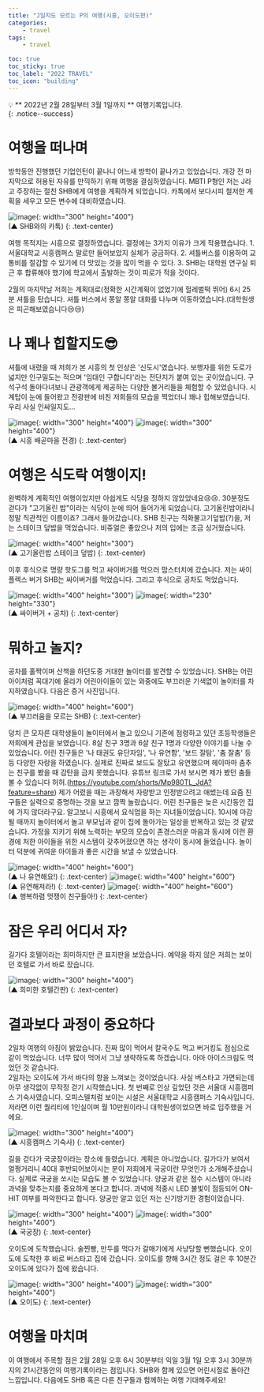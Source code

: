 ```yaml
---
title: "J일지도 모르는 P의 여행(시흥, 오이도편)"
categories:
    - travel
tags:
    - travel

toc: true
toc_sticky: true
toc_label: "2022 TRAVEL"
toc_icon: "building"
---
```

💡 ** 2022년 2월 28일부터 3월 1일까지 ** 여행기록입니다.<br>
{: .notice--success}

# 여행을 떠나며
방학동안 진행했던 기업인턴이 끝나니 어느새 방학이 끝나가고 있었습니다. 개강 전 마지막으로 허용된 자유를 만끽하기 위해 여행을 결심하였습니다. MBTI P형인 저는 J라고 주장하는 절친 SHB에게 여행을 계획하게 되었습니다. 카톡에서 보다시피 철저한 계획을 세우고 모든 변수에 대비하였습니다.<br>

![image](https://user-images.githubusercontent.com/79507046/156760038-0f402fb8-3249-4010-bf89-5879d733e0be.png){: width="300" height="400"}<br>(▲ SHB와의 카톡)
{: .text-center}

여행 목적지는 시흥으로 결정하였습니다. 결정에는 3가지 이유가 크게 작용했습니다. 1. 서울대학교 시흥캠퍼스 말로만 들어보았지 실체가 궁금하다. 2. 셔틀버스를 이용하여 교통비를 절감할 수 있기에 더 맛있는 것을 많이 먹을 수 있다. 3. SHB는 대학원 연구실 퇴근 후 합류해야 했기에 학교에서 출발하는 것이 피로가 적을 것이다. <br>

2월의 마지막날 저희는 계획대로(정확한 시간계획이 없었기에 헐레벌떡 뛰어) 6시 25분 셔틀을 탔습니다. 셔틀 버스에서 쫑알 쫑알 대화를 나누며 이동하였습니다.(대학원생은 피곤해보였습니다😢😢)

# 나 꽤나 힙할지도😎
셔틀에 내렸을 때 저희가 본 시흥의 첫 인상은 '신도시'였습니다. 보행자를 위한 도로가 넓지만 인구밀도는 적으며 '임대인 구합니다'라는 전단지가 붙여 있는 곳이었습니다. 구석구석 돌아다녀보니 관광객에게 제공하는 다양한 볼거리들을 체험할 수 있었습니다. 시계탑이 눈에 들어왔고 전광판에 비친 저희들의 모습을 찍었더니 꽤나 힙해보였습니다. 우리 사실 인싸일지도... <br>

![image](https://user-images.githubusercontent.com/79507046/156762920-25258f67-c643-4628-a45a-c09c84131f4d.jpeg){: width="300" height="400"} ![image](https://user-images.githubusercontent.com/79507046/156762830-0846270c-cc3d-4d33-aad3-e5f908fa8936.jpeg){: width="300" height="400"}<br>(▲ 시흥 배곧마을 전경)
{: .text-center} 

# 여행은 식도락 여행이지!
완벽하게 계획적인 여행이었지만 아쉽게도 식당을 정하지 않았었네요😢😢. 30분정도 걷다가 "고기올린 밥"이라는 식당이 눈에 띄어 들어가게 되었습니다. 고기올린밥이라니 정말 직관적인 이름이죠? 그래서 들어갔습니다. SHB 친구는 직화불고기덮밥(?)을, 저는 스테이크 덮밥을 먹었습니다. 비쥬얼은 좋았으나 저의 입에는 조금 싱거웠습니다. <br>

![image](https://user-images.githubusercontent.com/79507046/156763813-de722e4e-05ad-4ca9-b7fc-c7dac6d7719b.jpeg){: width="400" height="300"}<br>(▲ 고기올린밥 스테이크 덮밥)
{: .text-center}

이후 후식으로 명량 핫도그를 먹고 싸이버거를 먹으러 맘스터치에 갔습니다. 저는 싸이플렉스 버거 SHB는 싸이버거를 먹었습니다. 그리고 후식으로 공차도 먹었습니다.

![image](https://user-images.githubusercontent.com/79507046/156764865-e28c15c9-ee7e-447d-9a2a-0c9c42aa621d.jpeg){: width="400" height="300"} ![image](https://user-images.githubusercontent.com/79507046/156764838-95478132-b4b0-4d6a-b6ba-5eba3d486921.jpeg){: width="230" height="330"}<br>(▲ 싸이버거 + 공차)
{: .text-center}

# 뭐하고 놀지?
공차를 홀짝이며 산책을 하던도중 거대한 놀이터를 발견할 수 있었습니다. SHB는 어린아이처럼 꼭대기에 올라가 어린아이들이 있는 와중에도 부끄러운 기색없이 놀이터를 차지하였습니다. 다음은 증거 사진입니다. <br>

![image](https://user-images.githubusercontent.com/79507046/156764863-f69af1bb-15da-4ebb-9f49-2b20a3f73c30.jpeg){: width="400" height="600"}<br>(▲ 부끄러움을 모르는 SHB)
{: .text-center}

덩치 큰 모자른 대학생들이 놀이터에서 놀고 있으니 기존에 점령하고 있던 초등학생들은 저희에게 관심을 보였습니다. 8살 친구 3명과 6살 친구 1명과 다양한 이야기를 나눌 수 있었습니다. 어린 친구들은 '나 태권도 유단자임', '나 유연함', '보드 잘탐', '춤 잘춤' 등등 다양한 자랑을 하였습니다. 실제로 진짜로 보드도 잘탔고 유연했으며 헤이마마 춤추는 친구를 봤을 때 감탄을 금치 못했습니다. 유튜브 링크로 가서 보시면 제가 봤던 춤들 볼 수 있습니다 허허.(https://youtube.com/shorts/Mp980TL_JdA?feature=share) 제가 어렸을 때는 과장해서 자랑받고 인정받으려고 애썼는데 요즘 친구들은 실력으로 증명하는 것을 보고 깜짝 놀랐습니다. 어린 친구들은 늦은 시간동안 집에 가지 않더라구요. 알고보니 시흥에서 요식업을 하는 자녀들이었습니다. 10시에 마감될 때까지 놀이터에서 놀고 부모님과 같이 집에 돌아가는 일상을 반복하고 있는 것 같았습니다. 가정을 지키기 위해 노력하는 부모의 모습이 존경스러운 마음과 동시에 이런 환경에 처한 아이들을 위한 시스템이 갖추어졌으면 하는 생각이 동시에 들었습니다. 놀이터 덕분에 귀여운 아이들과 좋은 시간을 보낼 수 있었습니다.<br>

![image](https://user-images.githubusercontent.com/79507046/156764858-f2e3b87d-972c-465b-8abf-d3ae1b13c833.jpeg){: width="400" height="600"}<br>(▲ 나 유연해요!)
{: .text-center}
![image](https://user-images.githubusercontent.com/79507046/156764847-3ca8c7db-7bed-4935-b3d5-fa167d5e539c.jpeg){: width="400" height="600"}<br>(▲ 유연해져라!)
{: .text-center}
![image](https://user-images.githubusercontent.com/79507046/156764860-75684cff-9b10-4f3a-b568-70a3409ed663.jpeg){: width="400" height="600"}<br>(▲ 행복하렴 멋쟁이 친구들아!)
{: .text-center}

# 잠은 우리 어디서 자?
길가다 호텔이라는 희미하지만 큰 표지판을 보았습니다. 예약을 하지 않은 저희는 보이던 호텔로 가서 바로 잤습니다. <br> 

![image](https://user-images.githubusercontent.com/79507046/156768752-9a39bdb3-50cb-4c21-9af0-c000759d693d.jpeg){: width="300" height="400"}<br>(▲ 희미한 호텔간판)
{: .text-center}

# 결과보다 과정이 중요하다
2일차 여행의 아침이 밝았습니다. 진짜 많이 먹어서 칼국수도 먹고 버거킹도 점심으로 같이 먹었습니다. 너무 많이 먹어서 그냥 생략하도록 하겠습니다. 아마 아이스크림도 먹었던 것 같습니다. <br>
2일차는 오이도에 가서 바다의 향을 느껴보는 것이었습니다. 사실 버스타고 가면되는데 아무 생각없이 무작정 걷기 시작했습니다. 첫 번째로 인상 깊었던 것은 서울대 시흥캠퍼스 기숙사였습니다. 오피스텔처럼 보이는 시설은 서울대학교 시흥캠퍼스 기숙사입니다. 저라면 이런 퀄리티에 1인실이며 월 10만원이라니 대학원생이었으면 바로 입주했을 거에요. <br>

![image](https://user-images.githubusercontent.com/79507046/156770923-eede12af-ab1e-4c0e-af3e-9db39e5f50c8.jpeg){: width="300" height="400"}<br>(▲ 시흥캠퍼스 기숙사)
{: .text-center}

길을 걷다가 국궁장이라는 장소에 들렸습니다. 계획은 아니었습니다. 길가다가 보여서 얼쩡거리니 40대 후반되어보이시는 분이 저희에게 국궁이란 무엇인가 소개해주셨습니다. 실제로 국궁을 쏘시는 모습도 볼 수 있었습니다. 양궁과 같은 점수 시스템이 아니라 과녁을 맞추는지를 중요하게 본다고 합니다. 과녁에 적중시 LED 불빛이 점등되어 ON-HIT 여부를 파악한다고 합니다. 양궁만 알고 있던 저는 신기방기한 경험이었습니다.

![image](https://user-images.githubusercontent.com/79507046/156770947-27a0bb6b-ac20-42cf-82ee-e2c08badc8f6.jpeg){: width="300" height="400"} ![image](https://user-images.githubusercontent.com/79507046/156770944-4a402792-b7e5-45de-99e2-53c640aae76b.jpeg){: width="300" height="400"}<br>(▲ 국궁장)
{: .text-center}

오이도에 도착했습니다. 술찐빵, 만두를 먹다가 갈매기에게 사냥당할 뻔했습니다. 오이도에 도착한 후 바로 버스타고 집에 갔습니다. 오이도를 향해 3시간 정도 걸은 후 10분간 오이도에 있다가 집에 왔습니다. 

![image](https://user-images.githubusercontent.com/79507046/156770940-46c22f19-ff8c-4de1-98f5-e1dd490e0dea.jpeg){: width="300" height="400"} ![image](https://user-images.githubusercontent.com/79507046/156770950-4857f151-70f0-41c8-829f-1b23a3f473ed.jpeg){: width="300" height="400"}<br>(▲ 오이도)
{: .text-center}

# 여행을 마치며
이 여행에서 주목할 점은 2월 28일 오후 6시 30분부터 익일 3월 1일 오후 3시 30분까지의 21시간동안의 여행기록이라는 점입니다. SHB와 함께 있으면 어린시절로 돌아간 느낌입니다. 다음에도 SHB 혹은 다른 친구들과 함께하는 여행 기대해주세요!
